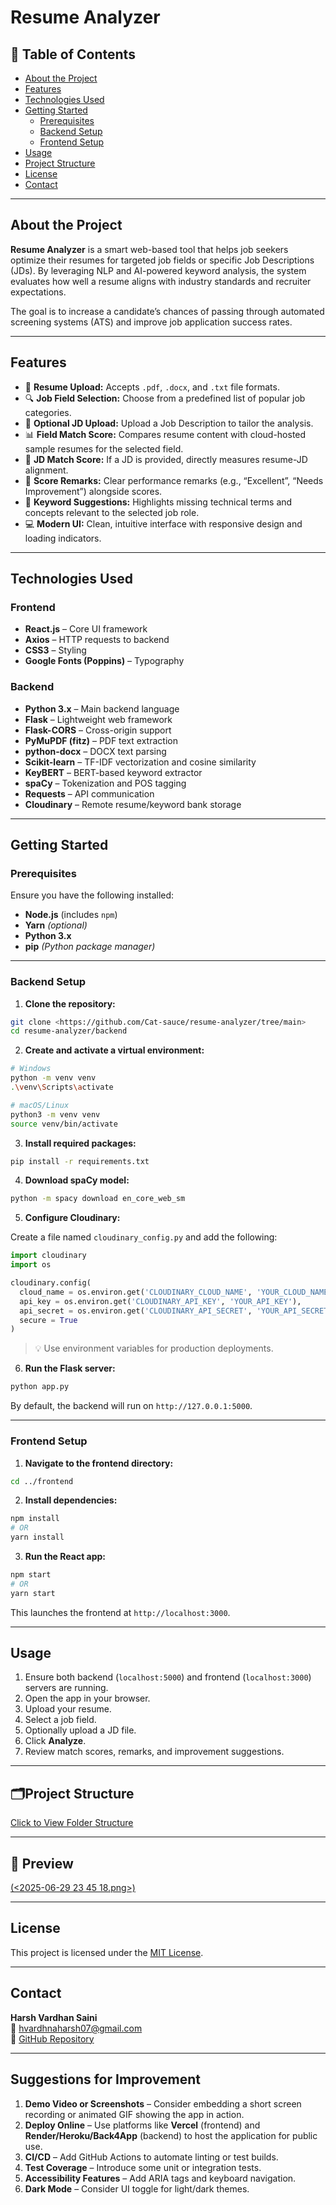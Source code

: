 # Resume Analyzer

## 📑 Table of Contents

- [About the Project](#about-the-project)
- [Features](#features)
- [Technologies Used](#technologies-used)
- [Getting Started](#getting-started)
  - [Prerequisites](#prerequisites)
  - [Backend Setup](#backend-setup)
  - [Frontend Setup](#frontend-setup)
- [Usage](#usage)
- [Project Structure](#project-structure)
- [License](#license)
- [Contact](#contact)

---

## About the Project

**Resume Analyzer** is a smart web-based tool that helps job seekers optimize their resumes for targeted job fields or specific Job Descriptions (JDs). By leveraging NLP and AI-powered keyword analysis, the system evaluates how well a resume aligns with industry standards and recruiter expectations.

The goal is to increase a candidate’s chances of passing through automated screening systems (ATS) and improve job application success rates.

---

## Features

- 📄 **Resume Upload:** Accepts `.pdf`, `.docx`, and `.txt` file formats.
- 🔍 **Job Field Selection:** Choose from a predefined list of popular job categories.
- 📎 **Optional JD Upload:** Upload a Job Description to tailor the analysis.
- 📊 **Field Match Score:** Compares resume content with cloud-hosted sample resumes for the selected field.
- 📑 **JD Match Score:** If a JD is provided, directly measures resume-JD alignment.
- 💬 **Score Remarks:** Clear performance remarks (e.g., “Excellent”, “Needs Improvement”) alongside scores.
- 🧠 **Keyword Suggestions:** Highlights missing technical terms and concepts relevant to the selected job role.
- 💻 **Modern UI:** Clean, intuitive interface with responsive design and loading indicators.

---

## Technologies Used

### Frontend

- **React.js** – Core UI framework  
- **Axios** – HTTP requests to backend  
- **CSS3** – Styling  
- **Google Fonts (Poppins)** – Typography  

### Backend

- **Python 3.x** – Main backend language  
- **Flask** – Lightweight web framework  
- **Flask-CORS** – Cross-origin support  
- **PyMuPDF (fitz)** – PDF text extraction  
- **python-docx** – DOCX text parsing  
- **Scikit-learn** – TF-IDF vectorization and cosine similarity  
- **KeyBERT** – BERT-based keyword extractor  
- **spaCy** – Tokenization and POS tagging  
- **Requests** – API communication  
- **Cloudinary** – Remote resume/keyword bank storage  

---

## Getting Started

### Prerequisites

Ensure you have the following installed:

- **Node.js** (includes `npm`)
- **Yarn** *(optional)*
- **Python 3.x**
- **pip** *(Python package manager)*

---

### Backend Setup

1. **Clone the repository:**

```bash
git clone <https://github.com/Cat-sauce/resume-analyzer/tree/main>
cd resume-analyzer/backend
```

2. **Create and activate a virtual environment:**

```bash
# Windows
python -m venv venv
.\venv\Scripts\activate

# macOS/Linux
python3 -m venv venv
source venv/bin/activate
```

3. **Install required packages:**

```bash
pip install -r requirements.txt
```

4. **Download spaCy model:**

```bash
python -m spacy download en_core_web_sm
```

5. **Configure Cloudinary:**

Create a file named `cloudinary_config.py` and add the following:

```python
import cloudinary
import os

cloudinary.config(
  cloud_name = os.environ.get('CLOUDINARY_CLOUD_NAME', 'YOUR_CLOUD_NAME'),
  api_key = os.environ.get('CLOUDINARY_API_KEY', 'YOUR_API_KEY'),
  api_secret = os.environ.get('CLOUDINARY_API_SECRET', 'YOUR_API_SECRET'),
  secure = True
)
```

> 💡 Use environment variables for production deployments.

6. **Run the Flask server:**

```bash
python app.py
```

By default, the backend will run on `http://127.0.0.1:5000`.

---

### Frontend Setup

1. **Navigate to the frontend directory:**

```bash
cd ../frontend
```

2. **Install dependencies:**

```bash
npm install
# OR
yarn install
```

3. **Run the React app:**

```bash
npm start
# OR
yarn start
```

This launches the frontend at `http://localhost:3000`.

---

## Usage

1. Ensure both backend (`localhost:5000`) and frontend (`localhost:3000`) servers are running.
2. Open the app in your browser.
3. Upload your resume.
4. Select a job field.
5. Optionally upload a JD file.
6. Click **Analyze**.
7. Review match scores, remarks, and improvement suggestions.

---

## 🗂Project Structure

[Click to View Folder Structure](https://drive.google.com/file/d/1E-etBy6LQBjYImhFCV2Dn4yPy7Dff6za/view?usp=sharing)

---

## 🧧 Preview

[(<2025-06-29 23 45 18.png>)](https://drive.google.com/file/d/1hfjtlS6oDH8Z3_xEvbhzV9nPAuDYREQu/view?usp=drive_link)

---

## License

This project is licensed under the [MIT License](https://choosealicense.com/licenses/mit/).

---

## Contact

**Harsh Vardhan Saini**  
📧 hvardhnaharsh07@gmail.com  
🔗 [GitHub Repository](https://github.com/Cat-sauce/resume-analyzer)

---

## Suggestions for Improvement

1. **Demo Video or Screenshots** – Consider embedding a short screen recording or animated GIF showing the app in action.
2. **Deploy Online** – Use platforms like **Vercel** (frontend) and **Render/Heroku/Back4App** (backend) to host the application for public use.
3. **CI/CD** – Add GitHub Actions to automate linting or test builds.
4. **Test Coverage** – Introduce some unit or integration tests.
5. **Accessibility Features** – Add ARIA tags and keyboard navigation.
6. **Dark Mode** – Consider UI toggle for light/dark themes.
